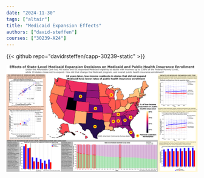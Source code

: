 ```yaml
---
date: "2024-11-30"
tags: ["altair"]
title: "Medicaid Expansion Effects"
authors: ["david-steffen"]
courses: ["30239-A24"]
---
```


{{< github repo="davidrsteffen/capp-30239-static" >}}

<img src="Medicaid_Expansion_Effects.png">
